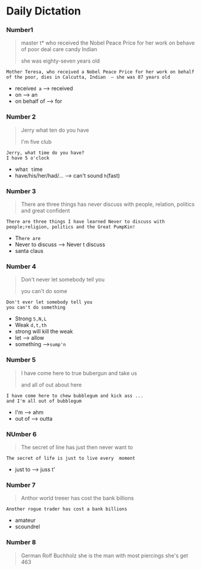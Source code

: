 # Daily Dictation

### Number1

> master t* who received the Nobel Peace Price for her work on behave  of poor  deal  care candy Indian
>
> she was eighty-seven years old

```
Mother Teresa, who received a Nobel Peace Price for her work on behalf of the poor, dies in Calcutta, Indian  — she was 87 years old 
```

- receive`d a`  —>   received 
- on  —>  an
- on behalf of  —>  for

### Number 2

> Jerry what ten do you have
>
> I'm five club

```
Jerry, what time do you have?
I have 5 o'clock
```

- wha`t t`ime
- have/his/her/had/...   —>   can't sound `h`(fast)

### Number 3

> There are three things has never discuss with people, relation, politics and great confident

```
There are three things I have learned Never to discuss with people;religion, politics and the Great PumpKin!
```

-  Th`ere are `
- Never to discuss  —>  Never t discuss
- santa claus

### Number 4

> Don't never let somebody tell you
>
> you can't do some

```
Don't ever let somebody tell you
you can't do something
```

- Strong   `S,N,L`
- Weak   `d,t,th`  
- strong  will kill the weak
- let  —>  allow
- something  —>`sump'n`

### Number 5

> I have  come here to true  bubergun  and take us
>
> and all of out about here

```
I have come here to chew bubblegum and kick ass ...
and I'm all out of bubblegum
```

- I'm   —>  ahm
- out of   —>  outta

### NUmber 6

> The secret of line  has  just  then never  want to

```
The secret of life is just to live every  moment
```

- just  to —>   juss  t'

### Number 7

>  Anthor world   treeer  has cost  the bank billions

```
Another rogue trader has cost a bank billions
```

- amateur
- scoundrel

### Number 8

> German Rolf Buchholz  she is the man with most piercings  she's get 463